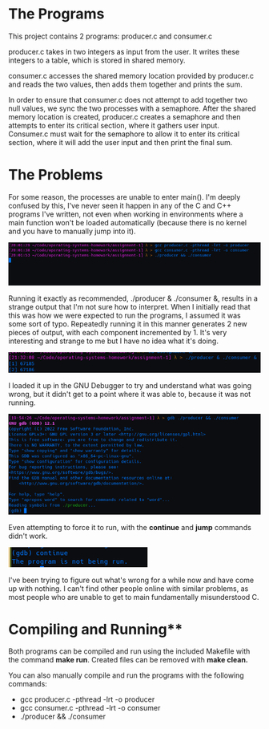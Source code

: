 # The Programs

This project contains 2 programs: producer.c and consumer.c

producer.c takes in two integers as input from the user. It writes these integers to a table, which is stored in shared memory.

consumer.c accesses the shared memory location provided by producer.c and reads the two values, then adds them together and prints the sum. 

In order to ensure that consumer.c does not attempt to add together two null values, we sync the two processes with a semaphore. After the shared memory location is created, producer.c creates a semaphore and then attempts to enter its critical section, where it gathers user input. Consumer.c must wait for the semaphore to allow it to enter its critical section, where it will add the user input and then print the final sum. 

# The Problems

For some reason, the processes are unable to enter main(). I'm deeply confused by this, I've never seen it happen in any of the C and C++ programs I've written, not even when working in environments where a main function won't be loaded automatically (because there is no kernel and you have to manually jump into it). 

![Hanging up in execution](images/execution.png)

Running it exactly as recommended, ./producer & ./consumer &, results in a strange output that I'm not sure how to interpret. When I initially read that this was how we were expected to run the programs, I assumed it was some sort of typo. Repeatedly running it in this manner generates 2 new pieces of output, with each component incremented by 1. It's very interesting and strange to me but I have no idea what it's doing.

![Strange output](images/execution2.png)

I loaded it up in the GNU Debugger to try and understand what was going wrong, but it didn't get to a point where it was able to, because it was not running. 

![GDB](images/gdb1.png)

Even attempting to force it to run, with the **continue** and **jump** commands didn't work.

![GDB](images/gdb2.png)

I've been trying to figure out what's wrong for a while now and have come up with nothing. I can't find other people online with similar problems, as most people who are unable to get to main fundamentally misunderstood C. 


# Compiling and Running**
Both programs can be compiled and run using the included Makefile with the command **make run**. Created files can be removed with **make clean.**

You can also manually compile and run the programs with the following commands:
- gcc producer.c -pthread -lrt -o producer
- gcc consumer.c -pthread -lrt -o consumer
- ./producer && ./consumer
